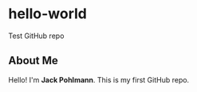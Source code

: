 # hello-world
Test GitHub repo

## About Me
Hello! I'm **Jack Pohlmann**. This is my first GitHub repo. 
